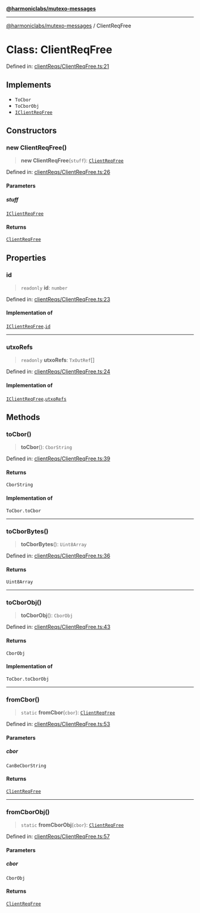 [**@harmoniclabs/mutexo-messages**](../README.md)

***

[@harmoniclabs/mutexo-messages](../README.md) / ClientReqFree

# Class: ClientReqFree

Defined in: [clientReqs/ClientReqFree.ts:21](https://github.com/HarmonicLabs/mutexo-messages/blob/aefac8841dc1fa8aebb577df666016362446522d/src/clientReqs/ClientReqFree.ts#L21)

## Implements

- `ToCbor`
- `ToCborObj`
- [`IClientReqFree`](../interfaces/IClientReqFree)

## Constructors

### new ClientReqFree()

> **new ClientReqFree**(`stuff`): [`ClientReqFree`](ClientReqFree)

Defined in: [clientReqs/ClientReqFree.ts:26](https://github.com/HarmonicLabs/mutexo-messages/blob/aefac8841dc1fa8aebb577df666016362446522d/src/clientReqs/ClientReqFree.ts#L26)

#### Parameters

##### stuff

[`IClientReqFree`](../interfaces/IClientReqFree)

#### Returns

[`ClientReqFree`](ClientReqFree)

## Properties

### id

> `readonly` **id**: `number`

Defined in: [clientReqs/ClientReqFree.ts:23](https://github.com/HarmonicLabs/mutexo-messages/blob/aefac8841dc1fa8aebb577df666016362446522d/src/clientReqs/ClientReqFree.ts#L23)

#### Implementation of

[`IClientReqFree`](../interfaces/IClientReqFree).[`id`](../interfaces/IClientReqFree.md#id)

***

### utxoRefs

> `readonly` **utxoRefs**: `TxOutRef`[]

Defined in: [clientReqs/ClientReqFree.ts:24](https://github.com/HarmonicLabs/mutexo-messages/blob/aefac8841dc1fa8aebb577df666016362446522d/src/clientReqs/ClientReqFree.ts#L24)

#### Implementation of

[`IClientReqFree`](../interfaces/IClientReqFree).[`utxoRefs`](../interfaces/IClientReqFree.md#utxorefs)

## Methods

### toCbor()

> **toCbor**(): `CborString`

Defined in: [clientReqs/ClientReqFree.ts:39](https://github.com/HarmonicLabs/mutexo-messages/blob/aefac8841dc1fa8aebb577df666016362446522d/src/clientReqs/ClientReqFree.ts#L39)

#### Returns

`CborString`

#### Implementation of

`ToCbor.toCbor`

***

### toCborBytes()

> **toCborBytes**(): `Uint8Array`

Defined in: [clientReqs/ClientReqFree.ts:36](https://github.com/HarmonicLabs/mutexo-messages/blob/aefac8841dc1fa8aebb577df666016362446522d/src/clientReqs/ClientReqFree.ts#L36)

#### Returns

`Uint8Array`

***

### toCborObj()

> **toCborObj**(): `CborObj`

Defined in: [clientReqs/ClientReqFree.ts:43](https://github.com/HarmonicLabs/mutexo-messages/blob/aefac8841dc1fa8aebb577df666016362446522d/src/clientReqs/ClientReqFree.ts#L43)

#### Returns

`CborObj`

#### Implementation of

`ToCbor.toCborObj`

***

### fromCbor()

> `static` **fromCbor**(`cbor`): [`ClientReqFree`](ClientReqFree)

Defined in: [clientReqs/ClientReqFree.ts:53](https://github.com/HarmonicLabs/mutexo-messages/blob/aefac8841dc1fa8aebb577df666016362446522d/src/clientReqs/ClientReqFree.ts#L53)

#### Parameters

##### cbor

`CanBeCborString`

#### Returns

[`ClientReqFree`](ClientReqFree)

***

### fromCborObj()

> `static` **fromCborObj**(`cbor`): [`ClientReqFree`](ClientReqFree)

Defined in: [clientReqs/ClientReqFree.ts:57](https://github.com/HarmonicLabs/mutexo-messages/blob/aefac8841dc1fa8aebb577df666016362446522d/src/clientReqs/ClientReqFree.ts#L57)

#### Parameters

##### cbor

`CborObj`

#### Returns

[`ClientReqFree`](ClientReqFree)

